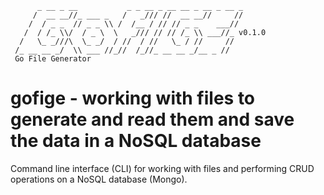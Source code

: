```
      _ __ _ __           _ _ __ _ __ __ _ __ _ __ _  
     /  __ __//_ ___ _   /   _/// //  __ __//     //
    /  / _ _  // _ _ \\ /  /__ / // // _ _    ___//   
   /  / /_ \\/  / _ \  \   _/// // // /_ \\ ___//_ v0.1.0
  /   \_ _///\  \_ _/  / //  / //   \_ / //     //
 /_ __ __ _/  \\ ___ //_//  /_//_ __ __ _/__ _ // 
 Go File Generator
```
  
# gofige - working with files to generate and read them and save the data in a NoSQL database 
Command line interface (CLI) for working with files and performing CRUD operations on a NoSQL database (Mongo).
